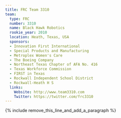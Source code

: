 ```yaml
---
title: FRC Team 3310
team:
  type: FRC
  number: 3310
  name: Black Hawk Robotics
  rookie_year: 2010
  location: Heath, Texas, USA
  sponsors:
  - Innovation First International
  - Special Products and Manufacturing
  - Metroplex Women's Care
  - The Boeing Company
  - Northeast Texas Chapter of AFA No. 416
  - Texas Workforce Commission
  - FIRST in Texas
  - Rockwall Independent School District
  - Rockwall-Heath H S
  links:
    Website: http://www.team3310.com
    Twitter: https://twitter.com/frc3310
---
```


{% include remove_this_line_and_add_a_paragraph %}
